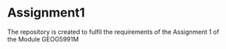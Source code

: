 # Assignment1
The repository is created to fulfil the requirements of the Assignment 1 of the Module GEOG5991M
